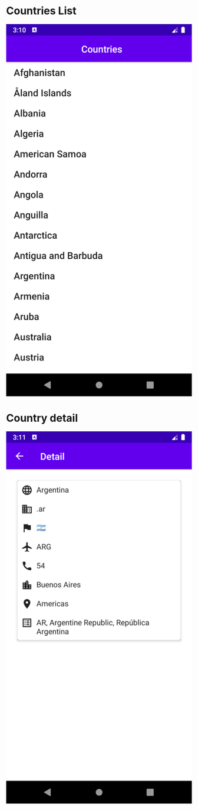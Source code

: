 # Countries List

![alt text](https://github.com/rakesh-barik/Countries/blob/master/screenshot/list.png)

# Country detail

![alt text](https://github.com/rakesh-barik/Countries/blob/master/screenshot/detail.png)
